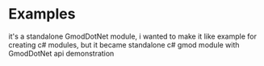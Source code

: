 # Examples

it's a standalone GmodDotNet module, i wanted to make it like example for creating c# modules, but it became standalone c# gmod module with GmodDotNet api demonstration
